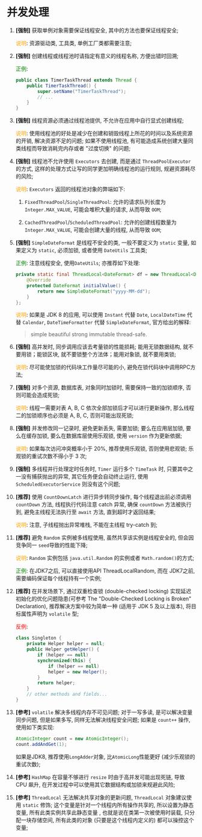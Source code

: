 # 并发处理

1. **[强制]** 获取单例对象需要保证线程安全, 其中的方法也要保证线程安全;

    <span style="color:orange">说明</span>: 资源驱动类, 工具类, 单例工厂类都需要注意;

1. **[强制]** 创建线程或线程池时请指定有意义的线程名称, 方便出错时回溯;

    <span style="color:green">正例</span>:

    ```java
    public class TimerTaskThread extends Thread {
        public TimerTaskThread() {
            super.setName("TimerTaskThread");
            // ...
        }
    }
    ```

1. **[强制]** 线程资源必须通过线程池提供, 不允许在应用中自行显式创建线程;

    <span style="color:orange">说明</span>: 使用线程池的好处是减少在创建和销毁线程上所花的时间以及系统资源的开销, 解决资源不足的问题; 如果不使用线程池, 有可能造成系统创建大量同类线程而导致消耗完内存或者 "过度切换" 的问题;

1. **[强制]** 线程池不允许使用 `Executors` 去创建, 而是通过 `ThreadPoolExecutor` 的方式, 这样的处理方式让写的同学更加明确线程池的运行规则, 规避资源耗尽的风险;

    <span style="color:orange">说明</span>: `Executors` 返回的线程池对象的弊端如下:

    1. `FixedThreadPool`/`SingleThreadPool`: 允许的请求队列长度为 `Integer.MAX_VALUE`, 可能会堆积大量的请求, 从而导致 `OOM`;

    2. `CachedThreadPool`/`ScheduledThreadPool`: 允许的创建线程数量为 `Integer.MAX_VALUE`, 可能会创建大量的线程, 从而导致 `OOM`;

1. **[强制]** `SimpleDateFormat` 是线程不安全的类, 一般不要定义为 `static` 变量, 如果定义为 `static`, 必须加锁, 或者使用 `DateUtils` 工具类;

    <span style="color:green">正例</span>: 注意线程安全, 使用`DateUtils`; 亦推荐如下处理:

    ```java
    private static final ThreadLocal<DateFormat> df = new ThreadLocal<DateFormat>() {
        @Override
        protected DateFormat initialValue() {
            return new SimpleDateFormat("yyyy-MM-dd");
        }
    };
    ```

    <span style="color:orange">说明</span>: 如果是 JDK 8 的应用, 可以使用 `Instant` 代替 `Date`, `LocalDateTime` 代替 `Calendar`, `DateTimeFormatter` 代替 `SimpleDateFormat`, 官方给出的解释:

    > simple beautiful strong immutable thread-safe.

1. **[强制]** 高并发时, 同步调用应该去考量锁的性能损耗; 能用无锁数据结构, 就不要用锁；能锁区块, 就不要锁整个方法体；能用对象锁, 就不要用类锁;

    <span style="color:orange">说明</span>: 尽可能使加锁的代码块工作量尽可能的小, 避免在锁代码块中调用RPC方法;

1. **[强制]** 对多个资源, 数据库表, 对象同时加锁时, 需要保持一致的加锁顺序, 否则可能会造成死锁;

    <span style="color:orange">说明</span>: 线程一需要对表 A, B, C 依次全部加锁后才可以进行更新操作, 那么线程二的加锁顺序也必须是 A, B, C, 否则可能出现死锁;

1. **[强制]** 并发修改同一记录时, 避免更新丢失, 需要加锁; 要么在应用层加锁, 要么在缓存加锁, 要么在数据库层使用乐观锁, 使用 `version` 作为更新依据;

    <span style="color:orange">说明</span>: 如果每次访问冲突概率小于 20%, 推荐使用乐观锁, 否则使用悲观锁; 乐观锁的重试次数不得小于 3 次;

1. **[强制]** 多线程并行处理定时任务时, `Timer` 运行多个 `TimeTask` 时, 只要其中之一没有捕获抛出的异常, 其它任务便会自动终止运行, 使用`ScheduledExecutorService` 则没有这个问题;

1. **[推荐]** 使用 `CountDownLatch` 进行异步转同步操作, 每个线程退出前必须调用 `countDown` 方法, 线程执行代码注意 catch 异常, 确保 `countDown` 方法被执行到, 避免主线程无法执行至 `await` 方法, 直到超时才返回结果;

    <span style="color:orange">说明</span>: 注意, 子线程抛出异常堆栈, 不能在主线程 try-catch 到;

1. **[推荐]** 避免 `Random` 实例被多线程使用, 虽然共享该实例是线程安全的, 但会因竞争同一 `seed`导致的性能下降;

    <span style="color:orange">说明</span>: `Random` 实例包括 `java.util.Random` 的实例或者 `Math.random()`的方式;

    <span style="color:green">正例</span>: 在JDK7之后, 可以直接使用API ThreadLocalRandom, 而在 JDK7之前, 需要编码保证每个线程持有一个实例;

1. **[推荐]** 在并发场景下, 通过双重检查锁 (double-checked locking) 实现延迟初始化的优化问题隐患(可参考 The "Double-Checked Locking is Broken" Declaration), 推荐解决方案中较为简单一种 (适用于 JDK 5 及以上版本), 将目标属性声明为 `volatile` 型;

    <span style="color:red">反例</span>:

    ```java
    class Singleton {
        private Helper helper = null;
        public Helper getHelper() {
            if (helper == null)
            synchronized(this) {
                if (helper == null)
                helper = new Helper();
            }
            return helper;
        }
        // other methods and fields...
    }
    ```

1. **[参考]** `volatile` 解决多线程内存不可见问题; 对于一写多读, 是可以解决变量同步问题, 但是如果多写, 同样无法解决线程安全问题; 如果是 `count++` 操作, 使用如下类实现:

    ```java
    AtomicInteger count = new AtomicInteger();
    count.addAndGet(1);
    ```

    如果是JDK8, 推荐使用`LongAdder`对象, 比`AtomicLong`性能更好 (减少乐观锁的重试次数);

1. **[参考]**  `HashMap` 在容量不够进行 `resize` 时由于高并发可能出现死链, 导致 CPU 飙升, 在开发过程中可以使用其它数据结构或加锁来规避此风险;

1. **[参考]** `ThreadLocal` 无法解决共享对象的更新问题, `ThreadLocal` 对象建议使用 `static` 修饰; 这个变量是针对一个线程内所有操作共享的, 所以设置为静态变量, 所有此类实例共享此静态变量 , 也就是说在类第一次被使用时装载, 只分配一块存储空间, 所有此类的对象 (只要是这个线程内定义的) 都可以操控这个变量;
